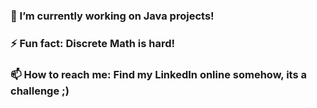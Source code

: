 ### 🔭 I’m currently working on Java projects!
### ⚡ Fun fact: Discrete Math is hard!
### 📫 How to reach me: Find my LinkedIn online somehow, its a challenge ;)

<!--
**vivek3210/vivek3210** is a ✨ _special_ ✨ repository because its `README.md` (this file) appears on your GitHub profile.

Here are some ideas to get you started:

- 🔭 I’m currently working on ...
- 🌱 I’m currently learning ...
- 👯 I’m looking to collaborate on ...
- 🤔 I’m looking for help with ...
- 💬 Ask me about ...
- 📫 How to reach me: ...
- 😄 Pronouns: ...
- ⚡ Fun fact: ...
-->
